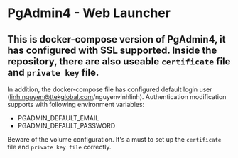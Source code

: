 # PgAdmin4 - Web Launcher
## This is docker-compose version of PgAdmin4, it has configured with SSL supported. Inside the repository, there are also useable `certificate` file and `private key` file.

In addition, the docker-compose file has configured default login user (linh.nguyen@ttekglobal.com/nguyenvinhlinh). Authentication modification supports with following environment variables:
* PGADMIN_DEFAULT_EMAIL
* PGADMIN_DEFAULT_PASSWORD

Beware of the volume configuration. It's a must to set up the `certificate` file and `private key file` correctly.
